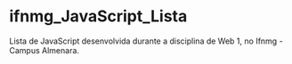 # ifnmg_JavaScript_Lista

Lista de JavaScript desenvolvida durante a disciplina de Web 1, no Ifnmg - Campus Almenara.
